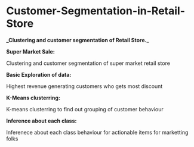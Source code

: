 # Customer-Segmentation-in-Retail-Store
**_Clustering and customer segmentation of Retail Store.**_

**Super Market Sale:**

Clustering and customer segmentation of super market retail store


**Basic Exploration of data:**

Highest revenue generating customers who gets most discount


**K-Means clusterring:**

K-means clusterring to find out grouping of customer behaviour


**Inference about each class:**

Inferenece about each class behaviour for actionable items for marketting folks
